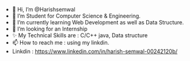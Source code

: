 - 👋 Hi, I’m @Harishsemwal
- 👀 I’m Student for Computer Science & Engineering.
- 🌱 I’m currently learning Web Development as well as Data Structure.
- 💞️ I’m looking for an Internship
- ✨ My Technical Skills are : C/C++ java, Data structure
- 📫 How to reach me : using my linkdin.
- Linkdin : https://www.linkedin.com/in/harish-semwal-00242120b/

<!---  
Harishsemwal/Harishsemwal is a ✨ special ✨ repository because its `README.md` (this file) appears on your GitHub profile.
You can click the Preview link to take a look at your changes.
--->
